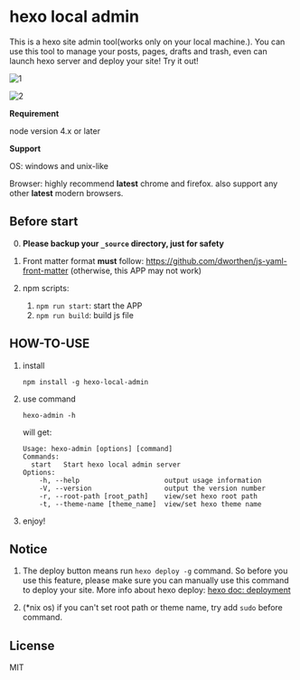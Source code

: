 # hexo local admin

This is a hexo site admin tool(works only on your local machine.). You can use this tool to manage your posts, pages, drafts and trash, even can launch hexo server and deploy your site! Try it out!

![1](https://raw.githubusercontent.com/geekwen/hexo-local-admin/master/screenshot/1.jpg)

![2](https://raw.githubusercontent.com/geekwen/hexo-local-admin/master/screenshot/2.jpg)

**Requirement**

node version 4.x or later

**Support**

OS: windows and unix-like

Browser: highly recommend **latest** chrome and firefox. also support any other **latest** modern browsers.

## Before start 

0. **Please backup your `_source` directory, just for safety**

1. Front matter format **must** follow: https://github.com/dworthen/js-yaml-front-matter (otherwise, this APP may not work)

2. npm scripts:
    1. `npm run start`: start the APP
    2. `npm run build`: build js file

## HOW-TO-USE

1. install 
    ``` shell
    npm install -g hexo-local-admin
    ```

2. use command 

    ```
    hexo-admin -h
    ```
    will get:
    ```
    Usage: hexo-admin [options] [command]
    Commands:
      start   Start hexo local admin server
    Options:
        -h, --help                     output usage information
        -V, --version                  output the version number
        -r, --root-path [root_path]    view/set hexo root path
        -t, --theme-name [theme_name]  view/set hexo theme name

    ```

3. enjoy!

## Notice

1. The deploy button means run `hexo deploy -g` command. So before you use this feature, please make sure you can manually use this command to deploy your site. More info about hexo deploy: [hexo doc: deployment](https://hexo.io/docs/deployment.html)
 
2. (\*nix os) if you can't set root path or theme name, try add `sudo` before command. 

       
## License

MIT